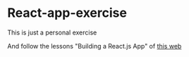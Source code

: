 # React-app-exercise


This is just a personal exercise

And follow the lessons "Building a React.js App" of [this web](https://egghead.io)
